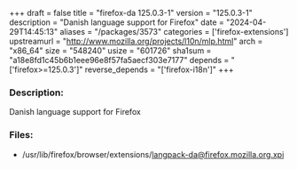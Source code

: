 +++
draft = false
title = "firefox-da 125.0.3-1"
version = "125.0.3-1"
description = "Danish language support for Firefox"
date = "2024-04-29T14:45:13"
aliases = "/packages/3573"
categories = ['firefox-extensions']
upstreamurl = "http://www.mozilla.org/projects/l10n/mlp.html"
arch = "x86_64"
size = "548240"
usize = "601726"
sha1sum = "a18e8fd1c45b6b1eee96e8f57fa5aecf303e7177"
depends = "['firefox>=125.0.3']"
reverse_depends = "['firefox-i18n']"
+++
### Description: 
Danish language support for Firefox

### Files: 
* /usr/lib/firefox/browser/extensions/langpack-da@firefox.mozilla.org.xpi
